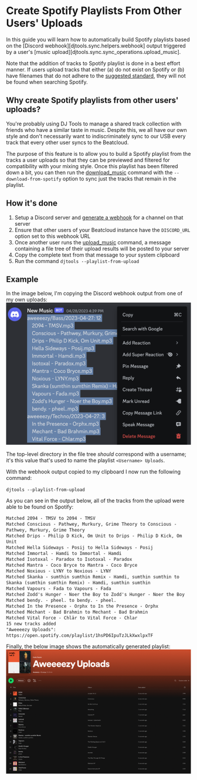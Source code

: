 # Create Spotify Playlists From Other Users' Uploads

In this guide you will learn how to automatically build Spotify playlists based on the [Discord webhook][djtools.sync.helpers.webhook] output triggered by a user's [music upload][djtools.sync.sync_operations.upload_music].

Note that the addition of tracks to Spotify playlist is done in a best effort manner. If users upload tracks that either (a) do not exist on Spotify or (b) have filenames that do not adhere to the [suggested standard](../conceptual_guides/file_standardization.md), they will not be found when searching Spotify.

## Why create Spotify playlists from other users' uploads?
You're probably using DJ Tools to manage a shared track collection with friends who have a similar taste in music. Despite this, we all have our own style and don't necessarily want to indiscriminately sync to our USB every track that every other user syncs to the Beatcloud.

The purpose of this feature is to allow you to build a Spotify playlist from the tracks a user uploads so that they can be previewed and filtered for compatibility with your mixing style. Once this playlist has been filtered down a bit, you can then run the [download_music](sync_beatcloud.md) command with the `--download-from-spotify` option to sync just the tracks that remain in the playlist.

## How it's done
1. Setup a Discord server and [generate a webhook](../tutorials/getting_started/setup.md#discord-webhook) for a channel on that server
1. Ensure that other users of your Beatcloud instance have the `DISCORD_URL` option set to this webhook URL
1. Once another user runs the [upload_music](sync_beatcloud.md) command, a message containing a file tree of their upload results will be posted to your server
1. Copy the complete text from that message to your system clipboard
1. Run the command `djtools --playlist-from-upload`

## Example
In the image below, I'm copying the Discord webhook output from one of my own uploads:
![alt text](../../images/Spotify_playlist_from_upload_discord.png "Spotify playlist from upload Discord")

The top-level directory in the file tree *should* correspond with a username; it's this value that's used to name the playlist `<Username> Uploads`.

With the webhook output copied to my clipboard I now run the following command:

`djtools --playlist-from-upload`

As you can see in the output below, all of the tracks from the upload were able to be found on Spotify:
```
Matched 2094 - TMSV to 2094 - TMSV
Matched Conscious - Pathwey, Murkury, Grime Theory to Conscious - Pathwey, Murkury, Grime Theory
Matched Drips - Philip D Kick, Om Unit to Drips - Philip D Kick, Om Unit
Matched Hella Sideways - Posij to Hella Sideways - Posij
Matched Immortal - Hamdi to Immortal - Hamdi
Matched Isotoxal - Paradox to Isotoxal - Paradox
Matched Mantra - Coco Bryce to Mantra - Coco Bryce
Matched Noxious - LYNY to Noxious - LYNY
Matched Skanka - sumthin sumthin Remix - Hamdi, sumthin sumthin to Skanka (sumthin sumthin Remix) - Hamdi, sumthin sumthin
Matched Vapours - Fada to Vapours - Fada
Matched Zodd's Hunger - Noer the Boy to Zodd's Hunger - Noer the Boy
Matched bendy. - pheel. to bendy. - pheel.
Matched In the Presence - Orphx to In the Presence - Orphx
Matched Méchant - Bad Brahmin to Mechant - Bad Brahmin
Matched Vital Force - Chlär to Vital Force - Chlar
15 new tracks added
"Aweeeezy Uploads": https://open.spotify.com/playlist/1hsPD6IpuTzJLkXwxlpxTF
```

Finally, the below image shows the automatically generated playlist:
![alt text](../../images/Spotify_playlist_from_upload_finished.png "Spotify playlist from upload completed")
